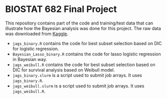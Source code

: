 # BIOSTAT 682 Final Project
This repository contains part of the code and training/test data that can illustrate how the Bayesian analysis was done for this project. The raw data was downloaded from [Kaggle](https://www.kaggle.com/andrewmvd/heart-failure-clinical-data).

* `jags_binary.R` contains the code for best subset selection based on DIC for logistic regression.
* `Bayesian_Lasso_binary.R` contains the code for lasso logistic regression in Bayesian way.
* `jags_weibull.R` contains the code for best subset selection based on DIC for survival analysis based on Weibull model.
* `jags_binary.slurm` is a script used to submit job arrays. It uses `jags_binary.R`.
* `jags_weibull.slurm` is a script used to submit job arrays. It uses `jags_weibull.R`.